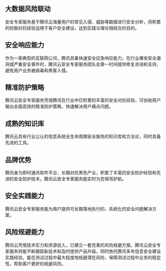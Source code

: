 ## 大数据风险联动
安全专家服务基于腾讯云海量用户的常见入侵、威胁等数据进行安全分析，将积累的防御对抗经验运用于客户安全建设，达到实践与理论相结合的目的。
## 安全响应能力
作为一家典型的互联网公司，腾讯具备快速安全应急响应能力，在行业爆发安全漏洞或严重安全事件时，腾讯云安全专家服务团队会第一时间提供修复咨询和支持，避免用户业务被病毒和黑客入侵。
## 精准防护策略
腾讯云安全专家服务凭借腾讯在行业中已积累的丰富的安全对抗经验，可协助用户输出全面高效的精准防护策略，快速解决用户痛点问题。
## 成熟的知识库	
腾讯云具有行业公认的信息系统全生命周期安全服务的知识库和方法论，同时具备先进的工具。
## 品牌优势
腾讯身为即时通讯软件平台，长期对抗黑色产业，积累了丰富的安全防护经验和先进的安全防护技术。腾讯云安全专家服务能实时为您保驾护航。
## 安全实践能力	
腾讯云安全专家服务能为用户提供可长期落地执行的、系统化的安全问题解决方案。
## 风险规避能力
腾讯云凭借技术实力和资源投入，已建立一套完善的风险规避方案。腾讯云安全专家服务将能不断跟踪新技术和及时提供产品升级，同时依托腾讯多年信息安全建设实践经验，能在测试过程中最大程度地规避潜在风险，保障测试过程中业务的稳定性，帮助客户更好的规避风险。
